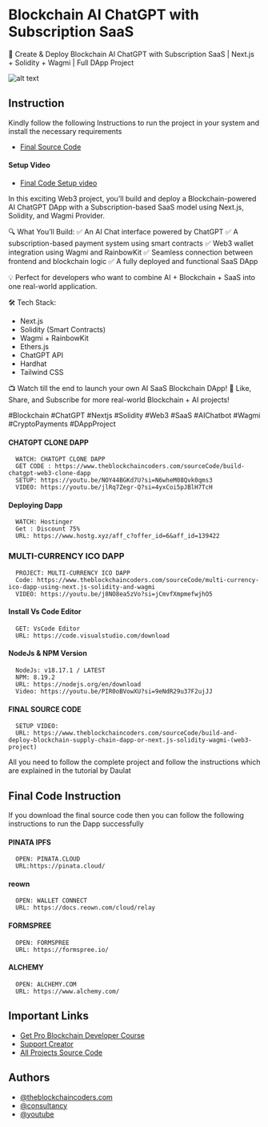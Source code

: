 # Blockchain AI ChatGPT with Subscription SaaS

🚀 Create & Deploy Blockchain AI ChatGPT with Subscription SaaS | Next.js + Solidity + Wagmi | Full DApp Project

![alt text](https://www.daulathussain.com/wp-content/uploads/2025/06/Create-Deploy-Blockchain-AI-ChatGPT-with-Subscription-SaaS-Next.js-Solidity-Wagmi-Full-DApp-Project.jpg)

## Instruction

Kindly follow the following Instructions to run the project in your system and install the necessary requirements

- [Final Source Code](https://www.theblockchaincoders.com/sourceCode/create-and-deploy-blockchain-ai-chatgpt-with-subscription-saas-or-next.js-+-solidity-+-wagmi-or-full-dapp-project)

#### Setup Video

- [Final Code Setup video](https://youtu.be/_8oXFzra-Es?si=aaLioMp07CmUKqFN)

In this exciting Web3 project, you’ll build and deploy a Blockchain-powered AI ChatGPT DApp with a Subscription-based SaaS model using Next.js, Solidity, and Wagmi Provider.

🔍 What You’ll Build:
✅ An AI Chat interface powered by ChatGPT
✅ A subscription-based payment system using smart contracts
✅ Web3 wallet integration using Wagmi and RainbowKit
✅ Seamless connection between frontend and blockchain logic
✅ A fully deployed and functional SaaS DApp

💡 Perfect for developers who want to combine AI + Blockchain + SaaS into one real-world application.

🛠 Tech Stack:

- Next.js
- Solidity (Smart Contracts)
- Wagmi + RainbowKit
- Ethers.js
- ChatGPT API
- Hardhat
- Tailwind CSS

📺 Watch till the end to launch your own AI SaaS Blockchain DApp!
🔔 Like, Share, and Subscribe for more real-world Blockchain + AI projects!

#Blockchain #ChatGPT #Nextjs #Solidity #Web3 #SaaS #AIChatbot #Wagmi #CryptoPayments #DAppProject

#### CHATGPT CLONE DAPP

```
  WATCH: CHATGPT CLONE DAPP
  GET CODE : https://www.theblockchaincoders.com/sourceCode/build-chatgpt-web3-clone-dapp
  SETUP: https://youtu.be/NOY44BGKd7U?si=N6wheM08Qvk0qms3
  VIDEO: https://youtu.be/jlRq7Zegr-Q?si=4yxCoi5pJBlH7TcH
```

#### Deploying Dapp

```
  WATCH: Hostinger
  Get : Discount 75%
  URL: https://www.hostg.xyz/aff_c?offer_id=6&aff_id=139422
```

### MULTI-CURRENCY ICO DAPP

```
  PROJECT: MULTI-CURRENCY ICO DAPP
  Code: https://www.theblockchaincoders.com/sourceCode/multi-currency-ico-dapp-using-next.js-solidity-and-wagmi
  VIDEO: https://youtu.be/j8NO8ea5zVo?si=jCmvfXmpmefwjhO5
```

#### Install Vs Code Editor

```
  GET: VsCode Editor
  URL: https://code.visualstudio.com/download
```

#### NodeJs & NPM Version

```
  NodeJs: v18.17.1 / LATEST
  NPM: 8.19.2
  URL: https://nodejs.org/en/download
  Video: https://youtu.be/PIR0oBVowXU?si=9eNdR29u37F2ujJJ
```

#### FINAL SOURCE CODE

```
  SETUP VIDEO:
  URL: https://www.theblockchaincoders.com/sourceCode/build-and-deploy-blockchain-supply-chain-dapp-or-next.js-solidity-wagmi-(web3-project)
```

All you need to follow the complete project and follow the instructions which are explained in the tutorial by Daulat

## Final Code Instruction

If you download the final source code then you can follow the following instructions to run the Dapp successfully

#### PINATA IPFS

```
  OPEN: PINATA.CLOUD
  URL:https://pinata.cloud/
```

#### reown

```
  OPEN: WALLET CONNECT
  URL: https://docs.reown.com/cloud/relay
```

#### FORMSPREE

```
  OPEN: FORMSPREE
  URL: https://formspree.io/
```

#### ALCHEMY

```
  OPEN: ALCHEMY.COM
  URL: https://www.alchemy.com/
```

## Important Links

- [Get Pro Blockchain Developer Course](https://www.theblockchaincoders.com/pro-nft-marketplace)
- [Support Creator](https://bit.ly/Support-Creator)
- [All Projects Source Code](https://www.theblockchaincoders.com/SourceCode)

## Authors

- [@theblockchaincoders.com](https://www.theblockchaincoders.com/)
- [@consultancy](https://www.theblockchaincoders.com/consultancy)
- [@youtube](https://www.youtube.com/@daulathussain)
